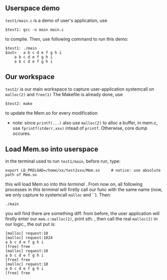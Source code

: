 ## Userspace demo
`test1/main.c` is a demo of user's application, use 
```
$test1: gcc -o main main.c
```
to complie. Then, use following command to run this demo:
```
$test1: ./main
$out> 	a b c d e f g h i
  	a b c d e f g h i
  	a b c d e f g h i
```


## Our workspace
`test2/` is our main workspace to capture user-application systemcall on `malloc(2)` and `free(1)`
The Makefile is already done, use 
```
$test2: make
```
to update the Mem.so for every modification

+ note: since ``printf(...)`` also use `malloc(2)` to alloc a buffer, in mem.c, use `fprintf(stderr,xxx)` intead of `printf`. Otherwise, core dump occures.



## Load Mem.so into userspace
in the terminal used to run `test1/main`, before run, type:
```
export LD_PRELOAD=/home/xx/test2xxx/Mem.so     # notice: use absolute path of Mem.so
```
this will load Mem.so into *this terminal* . From now on, all following processes in *this terminal* will firstly call our func with the same name (now, we only capture to systemcall `malloc` and ``).
Then:
```
./main
```
you will find there are something diff. from before, the user application will firstly enter our `mem.c:malloc(2)`, print sth. , then call the real `malloc(2)` in our logic., the out put is:
```
[malloc] request:10
[malloc] request:1024
a b c d e f g h i 
[free] free
[malloc] request:10
a b c d e f g h i 
[free] free
[malloc] request:10
a b c d e f g h i 
[free] free

```

